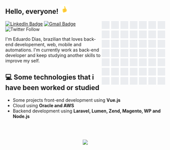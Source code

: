 ## Hello, everyone! <img src="https://github.com/edurodriguesdias/edurodriguesdias/blob/master/assets/hand-up.gif" width="30px">

<img align='right' src='https://github.com/edurodriguesdias/edurodriguesdias/blob/master/assets/github_wall.gif' width='200'>

[![LinkedIn Badge](https://img.shields.io/badge/-Eduardo%20Dias%20-blue?style=flat&logo=Linkedin&logoColor=white&link=https://www.linkedin.com/in/eduardo-rodrigues-dev)](https://www.linkedin.com/in/eduardo-rodrigues-dev/)
[![Gmail Badge](https://img.shields.io/badge/-eduardo.dias@picpay.com-c14438?style=flat&logo=Gmail&logoColor=white&link=mailto:eduardo.dias@picpay.com)](mailto:eduardo.dias@picpay.com)
![Twitter Follow](https://img.shields.io/twitter/follow/edudiasdev?label=Follow&style=social)

I'm Eduardo Dias, brazilian that loves back-end developement, web, mobile and automations. I'm currently work as back-end developer and keep studying another skills to improve my self.

## 💻 Some technologies that i have been worked or studied

- Some projects front-end development using **Vue.js**
- Cloud using **Oracle and AWS**
- Backend development using **Laravel, Lumen, Zend, Magento, WP and Node.js**

<center>
    <div align="center">
        <br />
        <br />
        <br />
        <a href="https://github.com/anuraghazra/github-readme-stats">
            <img src="https://github-readme-stats.vercel.app/api?username=edias-picpay&show_icons=true&line_height=45&theme=vue&include_all_commits=true" />
        </a>
    </div>
</center>

